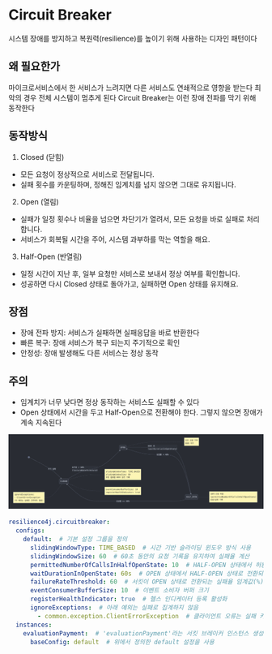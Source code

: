 # Circuit Breaker

시스템 장애를 방지하고 복원력(resilience)를 높이기 위해 사용하는 디자인 패턴이다

## 왜 필요한가
마이크로서비스에서 한 서비스가 느려지면 다른 서비스도 연쇄적으로 영향을 받는다 
최악의 경우 전체 시스템이 멈추게 된다
Circuit Breaker는 이런 장애 전파를 막기 위해 동작한다

## 동작방식
1. Closed (닫힘)
  - 모든 요청이 정상적으로 서비스로 전달됩니다.
  - 실패 횟수를 카운팅하며, 정해진 임계치를 넘지 않으면 그대로 유지됩니다.
2. Open (열림)
  - 실패가 일정 횟수나 비율을 넘으면 차단기가 열려서, 모든 요청을 바로 실패로 처리합니다.
  - 서비스가 회복될 시간을 주어, 시스템 과부하를 막는 역할을 해요.
3. Half-Open (반열림)
  - 일정 시간이 지난 후, 일부 요청만 서비스로 보내서 정상 여부를 확인합니다.
  - 성공하면 다시 Closed 상태로 돌아가고, 실패하면 Open 상태를 유지해요.

## 장점
- 장애 전파 방지: 서비스가 실패하면 실패응답을 바로 반환한다
- 빠른 복구: 장애 서비스가 복구 되는지 주기적으로 확인
- 안정성: 장애 발생해도 다른 서비스는 정상 동작

## 주의
- 임계치가 너무 낮다면 정상 동작하는 서비스도 실패할 수 있다
- Open 상태에서 시간을 두고 Half-Open으로 전환해야 한다. 그렇지 않으면 장애가 계속 지속된다

![circuit breaker diagram](/images/circuit-breaker-diagram.png)
```yaml
resilience4j.circuitbreaker:
  configs:
    default:  # 기본 설정 그룹을 정의
      slidingWindowType: TIME_BASED  # 시간 기반 슬라이딩 윈도우 방식 사용
      slidingWindowSize: 60  # 60초 동안의 요청 기록을 유지하여 실패율 계산
      permittedNumberOfCallsInHalfOpenState: 10  # HALF-OPEN 상태에서 허용되는 호출 수
      waitDurationInOpenState: 60s  # OPEN 상태에서 HALF-OPEN 상태로 전환되기까지의 대기 시간
      failureRateThreshold: 60  # 서킷이 OPEN 상태로 전환되는 실패율 임계값(%)
      eventConsumerBufferSize: 10  # 이벤트 소비자 버퍼 크기
      registerHealthIndicator: true  # 헬스 인디케이터 등록 활성화
      ignoreExceptions:  # 아래 예외는 실패로 집계하지 않음
        - common.exception.ClientErrorException  # 클라이언트 오류는 실패 카운트에 포함하지 않음
  instances:
    evaluationPayment:  # 'evaluationPayment'라는 서킷 브레이커 인스턴스 생성
      baseConfig: default  # 위에서 정의한 default 설정을 사용
```